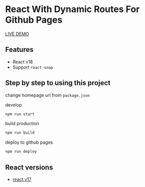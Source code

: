 # React With Dynamic Routes For Github Pages

[LIVE DEMO](https://dimaslanjaka.github.io/react-gh-pages)

## Features
- React v18
- Support `react-snap`

## Step by step to using this project

change homepage url from `package.json`

develop
```bash
npm run start
```

build production
```bash
npm run build
```

deploy to github pages
```bash
npm run deploy
```

## React versions
- [react v17](https://github.com/dimaslanjaka/react-gh-pages/commit/e027555de1343ea38319dd43480d1678d10b56e9)
